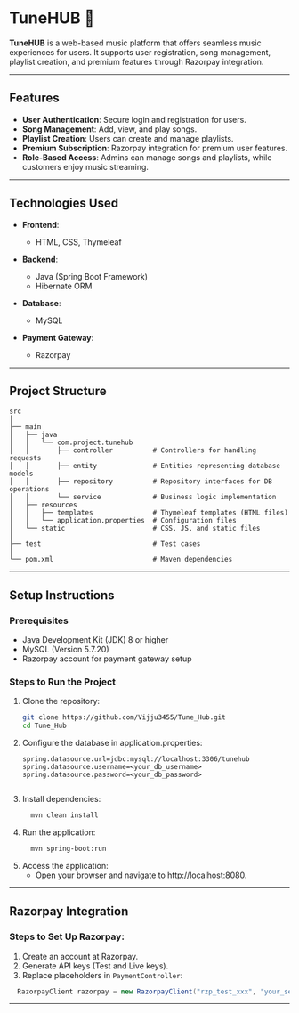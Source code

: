 # TuneHUB 🎵  

**TuneHUB** is a web-based music platform that offers seamless music experiences for users. It supports user registration, song management, playlist creation, and premium features through Razorpay integration.

---

## Features  
- **User Authentication**: Secure login and registration for users.  
- **Song Management**: Add, view, and play songs.  
- **Playlist Creation**: Users can create and manage playlists.  
- **Premium Subscription**: Razorpay integration for premium user features.  
- **Role-Based Access**: Admins can manage songs and playlists, while customers enjoy music streaming.  

---

## Technologies Used  
- **Frontend**:  
  - HTML, CSS, Thymeleaf  

- **Backend**:  
  - Java (Spring Boot Framework)  
  - Hibernate ORM  

- **Database**:  
  - MySQL  

- **Payment Gateway**:  
  - Razorpay  

---

## Project Structure  
```
src  
│
├── main  
│   ├── java  
│   │   └── com.project.tunehub  
│   │       ├── controller          # Controllers for handling requests  
│   │       ├── entity              # Entities representing database models  
│   │       ├── repository          # Repository interfaces for DB operations  
│   │       └── service             # Business logic implementation  
│   ├── resources  
│   │   ├── templates               # Thymeleaf templates (HTML files)  
│   │   └── application.properties  # Configuration files  
│   └── static                      # CSS, JS, and static files  
│  
├── test                            # Test cases  
│
└── pom.xml                         # Maven dependencies  

```
---

## Setup Instructions  

### Prerequisites  
- Java Development Kit (JDK) 8 or higher    
- MySQL (Version 5.7.20)  
- Razorpay account for payment gateway setup  

### Steps to Run the Project  
1. Clone the repository:  
   ```bash
   git clone https://github.com/Vijju3455/Tune_Hub.git
   cd Tune_Hub

2. Configure the database in application.properties:
   ```properties
   spring.datasource.url=jdbc:mysql://localhost:3306/tunehub
   spring.datasource.username=<your_db_username>
   spring.datasource.password=<your_db_password>
    
3. Install dependencies:
   ```bash
     mvn clean install
   ```
4. Run the application:
   ```bash
     mvn spring-boot:run
   ```
5. Access the application:
    - Open your browser and navigate to http://localhost:8080.
---
## Razorpay Integration
### Steps to Set Up Razorpay:
  1. Create an account at Razorpay.
  2. Generate API keys (Test and Live keys).
  3. Replace placeholders in `PaymentController`:

   ```java
     RazorpayClient razorpay = new RazorpayClient("rzp_test_xxx", "your_secret_key");
   ```
---
